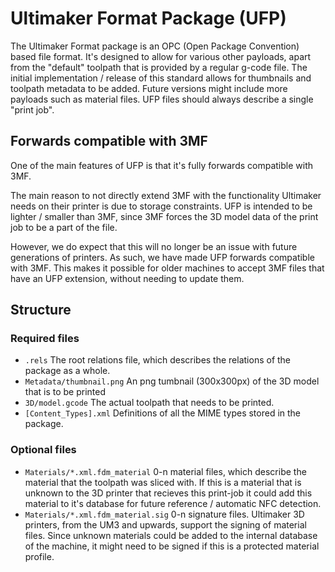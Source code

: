 # Ultimaker Format Package (UFP)

The Ultimaker Format package is an OPC (Open Package Convention) based file format. It's designed to allow for various other payloads, apart from the "default" toolpath that is provided by a regular g-code file. The initial implementation / release of this standard allows for thumbnails and toolpath metadata to be added. Future versions might include more payloads such as material files. UFP files should always describe a single "print job".

## Forwards compatible with 3MF
One of the main features of UFP is that it's fully forwards compatible with 3MF.

The main reason to not directly extend 3MF with the functionality Ultimaker needs on their printer is due to storage constraints. UFP is intended to be lighter / smaller than 3MF, since 3MF forces the 3D model data of the print job to be a part of the file.

However, we do expect that this will no longer be an issue with future generations of printers. As such, we have made UFP forwards compatible with 3MF. This makes it possible for older machines to accept 3MF files that have an UFP extension, without needing to update them.

## Structure
### Required files
* `.rels` The root relations file, which describes the relations of the package as a whole.
* `Metadata/thumbnail.png` An png tumbnail (300x300px) of the 3D model that is to be printed
* `3D/model.gcode` The actual toolpath that needs to be printed.
* `[Content_Types].xml` Definitions of all the MIME types stored in the package.

### Optional files
* `Materials/*.xml.fdm_material` 0-n material files, which describe the material that the toolpath was sliced with. If this is a material that is unknown to the 3D printer that recieves this print-job it could add this material to it's database for future reference / automatic NFC detection.
* `Materials/*.xml.fdm_material.sig` 0-n signature files. Ultimaker 3D printers, from the UM3 and upwards, support the signing of material files. Since unknown materials could be added to the internal database of the machine, it might need to be signed if this is a protected material profile.

